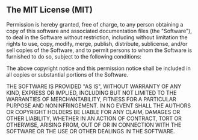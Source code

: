 The MIT License (MIT)
------------------------------------------------------
Permission is hereby granted, free of charge, to any person obtaining a 
copy
of this software and associated documentation files (the "Software"), to 
deal
in the Software without restriction, including without limitation the 
rights
to use, copy, modify, merge, publish, distribute, sublicense, and/or 
sell
copies of the Software, and to permit persons to whom the Software is
furnished to do so, subject to the following conditions:

The above copyright notice and this permission notice shall be included 
in all
copies or substantial portions of the Software.

THE SOFTWARE IS PROVIDED "AS IS", WITHOUT WARRANTY OF ANY KIND, EXPRESS 
OR
IMPLIED, INCLUDING BUT NOT LIMITED TO THE WARRANTIES OF MERCHANTABILITY,
FITNESS FOR A PARTICULAR PURPOSE AND NONINFRINGEMENT. IN NO EVENT SHALL 
THE
AUTHORS OR COPYRIGHT HOLDERS BE LIABLE FOR ANY CLAIM, DAMAGES OR OTHER
LIABILITY, WHETHER IN AN ACTION OF CONTRACT, TORT OR OTHERWISE, ARISING 
FROM,
OUT OF OR IN CONNECTION WITH THE SOFTWARE OR THE USE OR OTHER DEALINGS 
IN THE
SOFTWARE.

